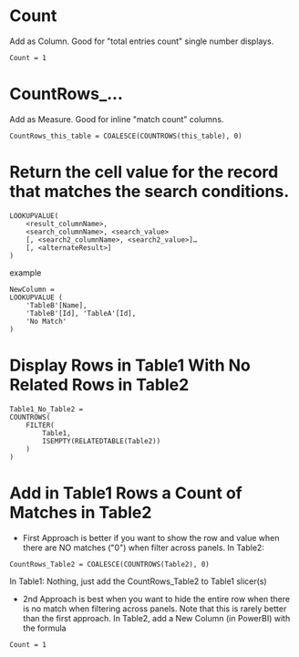 # Count
Add as Column. Good for "total entries count" single number displays.
```
Count = 1
```

# CountRows_...
Add as Measure. Good for inline "match count"  columns.
```
CountRows_this_table = COALESCE(COUNTROWS(this_table), 0)
```

# Return the cell value for the record that matches the search conditions.
```
LOOKUPVALUE(
    <result_columnName>,
    <search_columnName>, <search_value>
    [, <search2_columnName>, <search2_value>]…
    [, <alternateResult>]
)
```

example
```
NewColumn = 
LOOKUPVALUE (
    'TableB'[Name],
    'TableB'[Id], 'TableA'[Id],
    'No Match'
)
```


# Display Rows in Table1 With No Related Rows in Table2
```
Table1_No_Table2 = 
COUNTROWS( 
    FILTER(
        Table1,
        ISEMPTY(RELATEDTABLE(Table2))
    )
)
```

# Add in Table1 Rows a Count of Matches in Table2
- First Approach is better if you want to show the row and value when there are NO matches ("0") when filter across panels.
In Table2:
```
CountRows_Table2 = COALESCE(COUNTROWS(Table2), 0)
```

In Table1:
Nothing, just add the CountRows_Table2 to Table1 slicer(s)

- 2nd Approach is best when you want to hide the entire row when there is no match when filtering across panels.
Note that this is rarely better than the first approach. In Table2, add a New Column (in PowerBI) with the formula
```
Count = 1
```